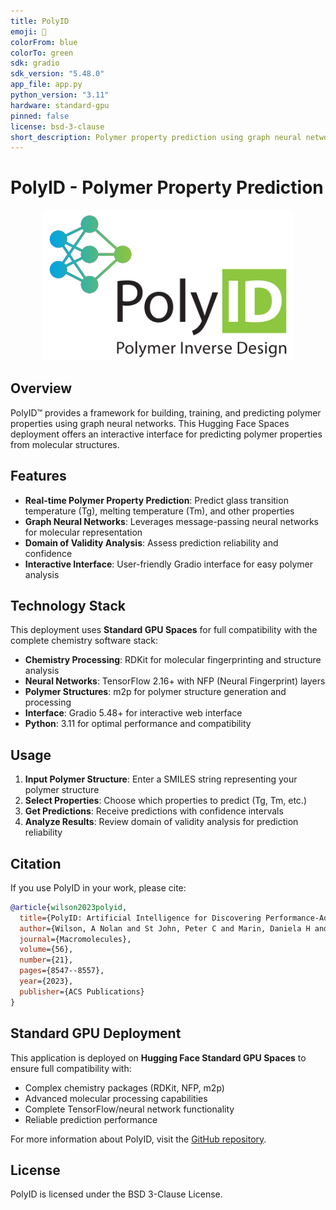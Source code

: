 ```yaml
---
title: PolyID
emoji: 🧬
colorFrom: blue
colorTo: green
sdk: gradio
sdk_version: "5.48.0"
app_file: app.py
python_version: "3.11"
hardware: standard-gpu
pinned: false
license: bsd-3-clause
short_description: Polymer property prediction using graph neural networks
---
```


# PolyID - Polymer Property Prediction

<p align="center">
  <img src="https://raw.githubusercontent.com/NREL/polyID/master/images/polyID-logo_color-full.svg" alt="PolyID Logo" width="400"/>
</p>

## Overview

PolyID™ provides a framework for building, training, and predicting polymer properties using graph neural networks. This Hugging Face Spaces deployment offers an interactive interface for predicting polymer properties from molecular structures.

## Features

- **Real-time Polymer Property Prediction**: Predict glass transition temperature (Tg), melting temperature (Tm), and other properties
- **Graph Neural Networks**: Leverages message-passing neural networks for molecular representation
- **Domain of Validity Analysis**: Assess prediction reliability and confidence
- **Interactive Interface**: User-friendly Gradio interface for easy polymer analysis

## Technology Stack

This deployment uses **Standard GPU Spaces** for full compatibility with the complete chemistry software stack:

- **Chemistry Processing**: RDKit for molecular fingerprinting and structure analysis
- **Neural Networks**: TensorFlow 2.16+ with NFP (Neural Fingerprint) layers
- **Polymer Structures**: m2p for polymer structure generation and processing
- **Interface**: Gradio 5.48+ for interactive web interface
- **Python**: 3.11 for optimal performance and compatibility

## Usage

1. **Input Polymer Structure**: Enter a SMILES string representing your polymer structure
2. **Select Properties**: Choose which properties to predict (Tg, Tm, etc.)
3. **Get Predictions**: Receive predictions with confidence intervals
4. **Analyze Results**: Review domain of validity analysis for prediction reliability

## Citation

If you use PolyID in your work, please cite:

```bibtex
@article{wilson2023polyid,
  title={PolyID: Artificial Intelligence for Discovering Performance-Advantaged and Sustainable Polymers},
  author={Wilson, A Nolan and St John, Peter C and Marin, Daniela H and Hoyt, Caroline B and Rognerud, Erik G and Nimlos, Mark R and Cywar, Robin M and Rorrer, Nicholas A and Shebek, Kevin M and Broadbelt, Linda J and Beckham, Gregg T and Crowley, Michael F},
  journal={Macromolecules},
  volume={56},
  number={21},
  pages={8547--8557},
  year={2023},
  publisher={ACS Publications}
}
```

## Standard GPU Deployment

This application is deployed on **Hugging Face Standard GPU Spaces** to ensure full compatibility with:

- Complex chemistry packages (RDKit, NFP, m2p)
- Advanced molecular processing capabilities
- Complete TensorFlow/neural network functionality
- Reliable prediction performance

For more information about PolyID, visit the [GitHub repository](https://github.com/NREL/polyID).

## License

PolyID is licensed under the BSD 3-Clause License.